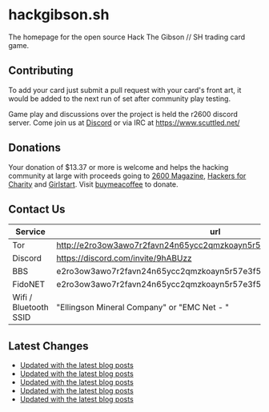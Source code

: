# hackgibson.sh
The homepage for the open source Hack The Gibson // SH trading card game.


## Contributing

To add your card just submit a pull request with your card's front art, it would be added to the next run of set after community play testing.

Game play and discussions over the project is held the r2600 discord server. Come join us at [Discord](https://discord.com/invite/9hABUzz) or via IRC at https://www.scuttled.net/


## Donations

Your donation of $13.37 or more is welcome and helps the hacking community at large with proceeds going to [2600 Magazine](https://2600.com/), [Hackers for Charity](https://hackersforcharity.org) and [Girlstart](https://girlstart.org).  Visit [buymeacoffee](https://www.buymeacoffee.com/hackgibson.sh) to donate.


## Contact Us

Service | url
-|-
Tor | http://e2ro3ow3awo7r2favn24n65ycc2qmzkoayn5r57e3f56nvjwdcgg32ad.onion
Discord | https://discord.com/invite/9hABUzz
BBS | e2ro3ow3awo7r2favn24n65ycc2qmzkoayn5r57e3f56nvjwdcgg32ad.onion:23
FidoNET | e2ro3ow3awo7r2favn24n65ycc2qmzkoayn5r57e3f56nvjwdcgg32ad.onion:24554
Wifi / Bluetooth SSID | "Ellingson Mineral Company" or "EMC Net - <fidonet address>"

## Latest Changes
<!-- BLOG-POST-LIST:START -->
- [Updated with the latest blog posts](https://github.com/DFW2600/hackgibson.sh/commit/d049c790c54cc7097adaa4ea6e4d51030f315427)
- [Updated with the latest blog posts](https://github.com/DFW2600/hackgibson.sh/commit/502a8b20bcef09521943f5c558823bc8f4abff00)
- [Updated with the latest blog posts](https://github.com/DFW2600/hackgibson.sh/commit/176a56d706620adfc4e61bade57e54fd23f0e14e)
- [Updated with the latest blog posts](https://github.com/DFW2600/hackgibson.sh/commit/f8ec1b6906b1c4bdf67c8fce365904b3e404be5a)
- [Updated with the latest blog posts](https://github.com/DFW2600/hackgibson.sh/commit/66e1aa234a630cdb5bf8d583a21e184903b604f7)
<!-- BLOG-POST-LIST:END -->
